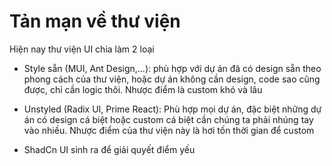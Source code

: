 # Tản mạn về thư viện

Hiện nay thư viện UI chia làm 2 loại

- Style sẵn (MUI, Ant Design,...): phù hợp với dự án đã có design sẵn theo phong cách của thư viện,
  hoặc dự án không cần design, code sao cũng được, chỉ cần logic thôi. Nhược điểm là custom khó và
  lâu

- Unstyled (Radix UI, Prime React): Phù hợp mọi dự án, đặc biệt những dự án có design cá biệt hoặc
  custom cá biệt cần chúng ta phải nhúng tay vào nhiều. Nhược điểm của thư viện này là hơi tốn thời
  gian để custom

- ShadCn UI sinh ra để giải quyết điểm yếu
